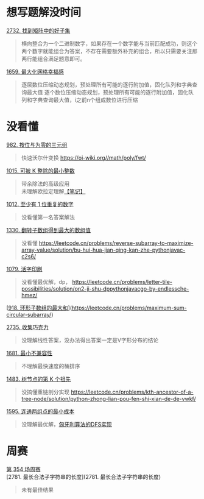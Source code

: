 # 想写题解没时间

[2732. 找到矩阵中的好子集](https://leetcode.cn/problems/find-a-good-subset-of-the-matrix/)
> 横向整合为一个二进制数字，如果存在一个数字能与当前匹配成功，则这个两个数字就能组合为答案，不存在需要额外补充的组合，所以只需要关注那两行能组合满足题意即可。

[1659. 最大化网格幸福感](https://leetcode.cn/problems/maximize-grid-happiness/)  
> 逐层数位压缩动态规划，预处理所有可能的逐行附加值，固化队列和字典查询最大值
> 逐个数位压缩动态规划，预处理所有可能的逐行附加值，固化队列和字典查询最大值，i之前n个组成数位进行压缩

# 没看懂
[982. 按位与为零的三元组](https://leetcode.cn/problems/triples-with-bitwise-and-equal-to-zero/)  
> 快速沃尔什变换
> https://oi-wiki.org//math/poly/fwt/

[1015. 可被 K 整除的最小整数](https://leetcode.cn/problems/smallest-integer-divisible-by-k/)  
> 带余除法的高级应用  
> 未理解欧拉定理解[【笔记】](https://github.com/l00jj/algorithm/issues/22)  

[1012. 至少有 1 位重复的数字](https://leetcode.cn/problems/numbers-with-repeated-digits/)  
> 没看懂第一名答案解法

[1330. 翻转子数组得到最大的数组值](https://leetcode.cn/problems/reverse-subarray-to-maximize-array-value/)  
> 没看懂 https://leetcode.cn/problems/reverse-subarray-to-maximize-array-value/solution/bu-hui-hua-jian-qing-kan-zhe-pythonjavac-c2s6/

[1079. 活字印刷](https://leetcode.cn/problems/letter-tile-possibilities/)  
> 没看懂最优解，dp，  https://leetcode.cn/problems/letter-tile-possibilities/solution/on2-ji-shu-dppythonjavacgo-by-endlessche-hmez/  

[[918. 环形子数组的最大和](https://leetcode.cn/problems/maximum-sum-circular-subarray/)](https://leetcode.cn/problems/maximum-sum-circular-subarray/)  

[2735. 收集巧克力](https://leetcode.cn/problems/collecting-chocolates/description/)  
> 没理解线性答案，没办法得出答案一定是V字形分布的结论

[1681. 最小不兼容性](https://leetcode.cn/problems/minimum-incompatibility/)  
> 不理解最快速度的桶排序

[1483. 树节点的第 K 个祖先](https://leetcode.cn/problems/kth-ancestor-of-a-tree-node/)  
> 没搞懂重链剖分实现 https://leetcode.cn/problems/kth-ancestor-of-a-tree-node/solution/python-zhong-lian-pou-fen-shi-xian-de-de-vwkf/

[1595. 连通两组点的最小成本](https://leetcode.cn/problems/minimum-cost-to-connect-two-groups-of-points/)  
> 没理解最优解，[匈牙利算法的DFS实现](https://leetcode.cn/problems/minimum-cost-to-connect-two-groups-of-points/solution/er-fen-tu-zui-da-quan-pi-pei-xiong-ya-li-fd25/)  



# 周赛
[第 354 场周赛](https://leetcode.cn/contest/weekly-contest-354)  
[2781. 最长合法子字符串的长度](2781. 最长合法子字符串的长度)  
> 未有最佳结果 
